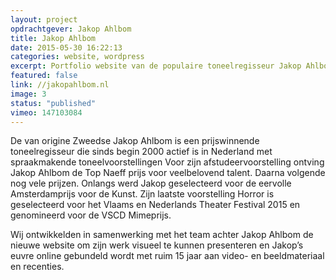 ```yaml
---
layout: project
opdrachtgever: Jakop Ahlbom
title: Jakop Ahlbom
date: 2015-05-30 16:22:13
categories: website, wordpress
excerpt: Portfolio website van de populaire toneelregisseur Jakop Ahlbom
featured: false
link: //jakopahlbom.nl
image: 3
status: "published"
vimeo: 147103084
---
```

De van origine Zweedse Jakop Ahlbom is een prijswinnende toneelregisseur die sinds begin 2000 actief is in Nederland met spraakmakende toneelvoorstellingen Voor zijn afstudeervoorstelling ontving Jakop Ahlbom de Top Naeff prijs voor veelbelovend talent. Daarna volgende nog vele prijzen. Onlangs werd Jakop geselecteerd voor de eervolle Amsterdamprijs voor de Kunst. Zijn laatste voorstelling Horror is geselecteerd voor het Vlaams en Nederlands Theater Festival 2015 en genomineerd voor de VSCD Mimeprijs.

Wij ontwikkelden in samenwerking met het team achter Jakop Ahlbom de nieuwe website om zijn werk visueel te kunnen presenteren en Jakop’s euvre online gebundeld wordt met ruim 15 jaar aan video- en beeldmateriaal en recenties.
